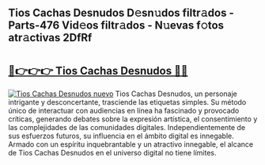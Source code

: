## Tios Cachas Desnudos D𝚎sn𝚞dos filtr𝚊dos - Parts-476 Vid𝚎os filtr𝚊dos - N𝚞evas f𝚘tos atr𝚊ctivas 2DfRf

# <h2><a href="http://mb4n73.tromn.icu/?c=Tios+Cachas+Desnudos">🔗👉👉👉 Tios Cachas Desnudos 🔗🔗</a></h2>

[![Tios Cachas Desnudos nuevo](https://i.imgur.com/pEAQMta.gif)](http://mb4n73.tromn.icu/?c=Tios+Cachas+Desnudos)
Tios Cachas Desnudos, un personaje intrigante y desconcertante, trasciende las etiquetas simples. Su método único de interactuar con audiencias en línea ha fascinado y provocado críticas, generando debates sobre la expresión artística, el consentimiento y las complejidades de las comunidades digitales. Independientemente de sus esfuerzos futuros, su influencia en el ámbito digital es innegable. Armado con un espíritu inquebrantable y un atractivo innegable, el alcance de Tios Cachas Desnudos en el universo digital no tiene límites.
